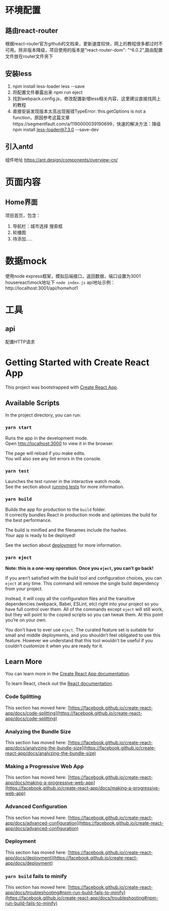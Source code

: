 # 环境配置
## 路由react-router
根据react-router官方github的文档来，更新速度较快，网上的教程很多都过时不可用。除非版本降级，项目使用的版本是"react-router-dom": "^6.0.2",路由配置文件放在router文件夹下
## 安装less
1. npm install less-loader less --save
2. 将配置文件暴露出来 npm run eject
3. 找到webpack.config.js，修改配置新增less相关内容，这里建议直接找网上的教程
4. 直接安装发现版本太高出现报错TypeError: this.getOptions is not a function，原因参考这篇文章https://segmentfault.com/a/1190000039190699，快速的解决方法：降级  npm install less-loader@7.3.0 --save-dev

## 引入antd
组件地址
https://ant.design/components/overview-cn/
# 页面内容
## Home界面
项目首页，包含：
1. 导航栏：城市选择 搜索框
2. 轮播图
3. 待添加.....

# 数据mock
使用node express框架，模拟后端接口，返回数据，端口设置为3001
housereact\mock地址下
`node index.js`
api地址示例：http://localhost:3001/api/homehot1

# 工具
## api
配置HTTP请求
# Getting Started with Create React App

This project was bootstrapped with [Create React App](https://github.com/facebook/create-react-app).

## Available Scripts

In the project directory, you can run:

### `yarn start`

Runs the app in the development mode.\
Open [http://localhost:3000](http://localhost:3000) to view it in the browser.

The page will reload if you make edits.\
You will also see any lint errors in the console.

### `yarn test`

Launches the test runner in the interactive watch mode.\
See the section about [running tests](https://facebook.github.io/create-react-app/docs/running-tests) for more information.

### `yarn build`

Builds the app for production to the `build` folder.\
It correctly bundles React in production mode and optimizes the build for the best performance.

The build is minified and the filenames include the hashes.\
Your app is ready to be deployed!

See the section about [deployment](https://facebook.github.io/create-react-app/docs/deployment) for more information.

### `yarn eject`

**Note: this is a one-way operation. Once you `eject`, you can’t go back!**

If you aren’t satisfied with the build tool and configuration choices, you can `eject` at any time. This command will remove the single build dependency from your project.

Instead, it will copy all the configuration files and the transitive dependencies (webpack, Babel, ESLint, etc) right into your project so you have full control over them. All of the commands except `eject` will still work, but they will point to the copied scripts so you can tweak them. At this point you’re on your own.

You don’t have to ever use `eject`. The curated feature set is suitable for small and middle deployments, and you shouldn’t feel obligated to use this feature. However we understand that this tool wouldn’t be useful if you couldn’t customize it when you are ready for it.

## Learn More

You can learn more in the [Create React App documentation](https://facebook.github.io/create-react-app/docs/getting-started).

To learn React, check out the [React documentation](https://reactjs.org/).

### Code Splitting

This section has moved here: [https://facebook.github.io/create-react-app/docs/code-splitting](https://facebook.github.io/create-react-app/docs/code-splitting)

### Analyzing the Bundle Size

This section has moved here: [https://facebook.github.io/create-react-app/docs/analyzing-the-bundle-size](https://facebook.github.io/create-react-app/docs/analyzing-the-bundle-size)

### Making a Progressive Web App

This section has moved here: [https://facebook.github.io/create-react-app/docs/making-a-progressive-web-app](https://facebook.github.io/create-react-app/docs/making-a-progressive-web-app)

### Advanced Configuration

This section has moved here: [https://facebook.github.io/create-react-app/docs/advanced-configuration](https://facebook.github.io/create-react-app/docs/advanced-configuration)

### Deployment

This section has moved here: [https://facebook.github.io/create-react-app/docs/deployment](https://facebook.github.io/create-react-app/docs/deployment)

### `yarn build` fails to minify

This section has moved here: [https://facebook.github.io/create-react-app/docs/troubleshooting#npm-run-build-fails-to-minify](https://facebook.github.io/create-react-app/docs/troubleshooting#npm-run-build-fails-to-minify)
